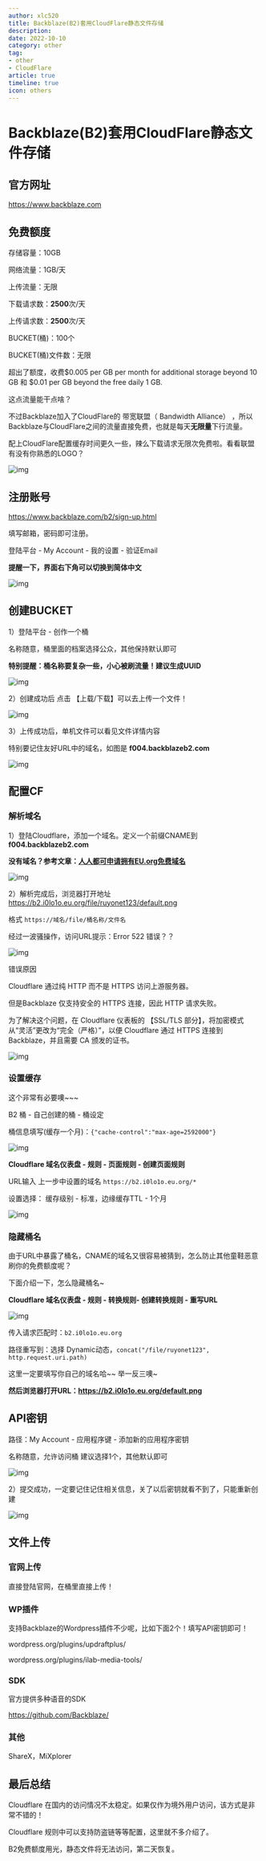 ```yaml
---
author: xlc520
title: Backblaze(B2)套用CloudFlare静态文件存储
description: 
date: 2022-10-10
category: other
tag: 
- other
- CloudFlare
article: true
timeline: true
icon: others
---
```


# Backblaze(B2)套用CloudFlare静态文件存储

## 官方网址

https://www.backblaze.com

 

## 免费额度

存储容量：10GB

网络流量：1GB/天

上传流量：无限

下载请求数：**2500**次/天

上传请求数：**2500**次/天

BUCKET(桶)：100个

BUCKET(桶)文件数：无限

 

超出了额度，收费$0.005 per GB per month for additional storage beyond 10 GB 和 $0.01 per GB beyond the free daily 1 GB.

这点流量能干点啥？

不过Backblaze加入了CloudFlare的 带宽联盟（ Bandwidth Alliance） ，所以Backblaze与CloudFlare之间的流量直接免费，也就是每天**无限量**下行流量。

配上CloudFlare配置缓存时间更久一些，辣么下载请求无限次免费啦。看看联盟有没有你熟悉的LOGO？

![img](https://static.linch.eu.org/blogImage/c57394926b319339.png)

 

## 注册账号

https://www.backblaze.com/b2/sign-up.html

填写邮箱，密码即可注册。

登陆平台 - My Account - 我的设置 - 验证Email

**提醒一下，界面右下角可以切换到简体中文**

![img](https://static.linch.eu.org/blogImage/6aa0b5180f158c7a.png)

 

##  创建BUCKET

1）登陆平台 - 创作一个桶

名称随意，桶里面的档案选择公众，其他保持默认即可

**特别提醒：桶名称要复杂一些，小心被刷流量！建议生成UUID**

![img](https://static.linch.eu.org/blogImage/6bcae128a5aae3f2.png)

 

2）创建成功后 点击 【上载/下载】可以去上传一个文件！

![img](https://static.linch.eu.org/blogImage/d059f7012f8e6c7f.png)

 

3）上传成功后，单机文件可以看见文件详情内容

特别要记住友好URL中的域名，如图是 **f004.backblazeb2.com**

![img](https://static.linch.eu.org/blogImage/5080cc13667c7a8b.png)

 

## 配置CF

### 解析域名

1）登陆Cloudflare，添加一个域名。定义一个前缀CNAME到 **f004.backblazeb2.com**

**没有域名？参考文章：[人人都可申请拥有EU.org免费域名](https://51.ruyo.net/17863.html)**

![img](https://static.linch.eu.org/blogImage/f7fe01ec953be195.png)

 

2）解析完成后，浏览器打开地址 https://b2.i0lo1o.eu.org/file/ruyonet123/default.png

格式 `https://域名/file/桶名称/文件名`

经过一波骚操作，访问URL提示：Error 522 错误？？

![img](https://static.linch.eu.org/blogImage/d8f4f762cf8bb6a5.png)

 

错误原因

Cloudflare 通过纯 HTTP 而不是 HTTPS 访问上游服务器。

但是Backblaze 仅支持安全的 HTTPS 连接，因此 HTTP 请求失败。

为了解决这个问题，在 Cloudflare 仪表板的 【SSL/TLS 部分】，将加密模式从“灵活”更改为“完全（严格）”，以便 Cloudflare 通过 HTTPS 连接到 Backblaze，并且需要 CA 颁发的证书。

![img](https://static.linch.eu.org/blogImage/15904fb466238d83.png)

 

### 设置缓存

这个非常有必要噢~~~

B2 桶 - 自己创建的桶 - 桶设定

桶信息填写(缓存一个月)：`{"cache-control":"max-age=2592000"}`

![img](https://static.linch.eu.org/blogImage/935e290f3246a582.png)

 

**Cloudflare 域名仪表盘 - 规则 - 页面规则 - 创建页面规则**

URL输入 上一步中设置的域名 `https://b2.i0lo1o.eu.org/*`

设置选择： 缓存级别 - 标准，边缘缓存TTL - 1个月

![img](https://static.linch.eu.org/blogImage/370cfd749d6b3126.png)

 

 

### 隐藏桶名

由于URL中暴露了桶名，CNAME的域名又很容易被猜到，怎么防止其他童鞋恶意刷你的免费额度呢？

下面介绍一下，怎么隐藏桶名~

**Cloudflare 域名仪表盘 - 规则 - 转换规则- 创建转换规则 - 重写URL**

![img](https://static.linch.eu.org/blogImage/238a2376952d1ca8.png)

 

传入请求匹配时：`b2.i0lo1o.eu.org`

路径重写到：选择 Dynamic动态，`concat("/file/ruyonet123", http.request.uri.path)`

这里一定要填写你自己的域名哈~~ 举一反三噢~

 

**然后浏览器打开URL：https://b2.i0lo1o.eu.org/default.png**

 

## API密钥

路径：My Account - 应用程序键 - 添加新的应用程序密钥

名称随意，允许访问桶 建议选择1个，其他默认即可

![img](https://static.linch.eu.org/blogImage/542c803a7f301bc8.png)

 

2）提交成功，一定要记住记住相关信息，关了以后密钥就看不到了，只能重新创建

![img](https://static.linch.eu.org/blogImage/0372c8e08620f583.png)

 

## 文件上传

### 官网上传

直接登陆官网，在桶里直接上传！

 

### WP插件

支持Backblaze的Wordpress插件不少呢，比如下面2个！填写API密钥即可！

wordpress.org/plugins/updraftplus/

wordpress.org/plugins/ilab-media-tools/

 

### SDK

官方提供多种语音的SDK

https://github.com/Backblaze/



### 其他

ShareX，MiXplorer

 

## 最后总结

Cloudflare 在国内的访问情况不太稳定。如果仅作为境外用户访问，该方式是非常不错的！

Cloudflare 规则中可以支持防盗链等等配置，这里就不多介绍了。

B2免费额度用光，静态文件将无法访问，第二天恢复。